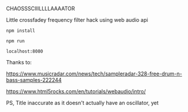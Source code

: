 CHAOSSSCIIILLLLAAAATOR

Little crossfadey frequency filter hack using web audio api

`npm install`

`npm run`

`localhost:8080`

Thanks to:

https://www.musicradar.com/news/tech/sampleradar-328-free-drum-n-bass-samples-222244


https://www.html5rocks.com/en/tutorials/webaudio/intro/

PS, Title inaccurate as it doesn't actually have an oscillator, yet
